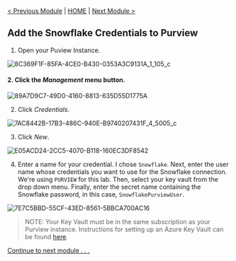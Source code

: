 [< Previous Module](../modules/module03.md) | [HOME](https://github.com/christinaleo-snowflake/snowflake_purview) | [Next Module >](../modules/module05.md)

## Add the Snowflake Credentials to Purview

1. Open your Puview Instance.

![8C369F1F-85FA-4CE0-B430-0353A3C9131A_1_105_c](https://user-images.githubusercontent.com/83224172/144640288-bcc2707a-d158-4c8f-84e5-6a1fc5bca145.jpeg)

#### 2. Click the _Management_ menu button.

![89A7D9C7-49D0-4160-8813-635D55D1775A](https://user-images.githubusercontent.com/83224172/144640627-560b1d2a-7cd8-47f0-966d-b85a3e99af97.png)

2. Click _Credentials_.

![7AC8442B-17B3-486C-940E-B9740207431F_4_5005_c](https://user-images.githubusercontent.com/83224172/144640788-ee68e838-813c-4a36-a65f-6d9be319543d.jpeg)

3. Click _New_.

![E05ACD24-2CC5-4070-B118-160EC3DF8542](https://user-images.githubusercontent.com/83224172/144642672-0741cc28-733e-4fc1-b8c0-e35b15983c2e.png)

4. Enter a name for your credential. I chose `Snowflake`. Next, enter the user name whose credentials you want to use for the Snowflake connection. We're using `PURVIEW` for this lab. Then, select your key vault from the drop down menu. Finally, enter the secret name containing the Snowflake password, in this case, `SnowflakePurviewUser`.

![7E7C5BBD-55CF-43ED-8561-5BBCA700AC16](https://user-images.githubusercontent.com/83224172/144643820-4d260e8a-db81-4e4a-a653-d49d3edcc898.png)

> NOTE: Your Key Vault must be in the same subscription as your Purview instance. Instructions for setting up an Azure Key Vault can be found [here](https://docs.microsoft.com/en-us/azure/key-vault/general/quick-create-portal).

[Continue to next module . . .](../modules/module05.md)
